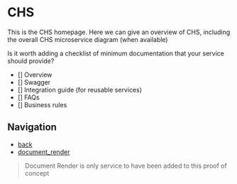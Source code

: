 # CHS

This is the CHS homepage.  Here we can give an overview of CHS, including the overall CHS microservice diagram (when available) 

Is it worth adding a checklist of minimum documentation that your service should provide?


- [] Overview
- [] Swagger
- [] Integration guide (for reusable services)
- [] FAQs
- [] Business rules


## Navigation

- [back](../README.md)
- [document_render](document_render/README.md)

> Document Render is only service to have been added to this proof of concept
